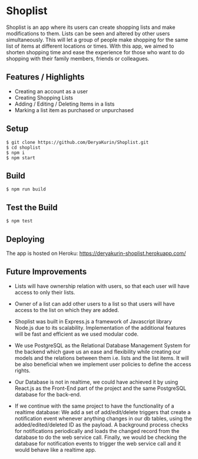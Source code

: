 # Shoplist

Shoplist is an app where its users can create shopping lists and make modifications to them. Lists can be seen and altered by other users simultaneously.
This will let a group of people make shopping for the same list of items at different locations or times. With this app, we aimed to shorten shopping time and ease the experience for those who want to do shopping with their family members, friends or colleagues.


**Features / Highlights**
----

* Creating an account as a user
* Creating Shopping Lists
* Adding / Editing / Deleting Items in a lists
* Marking a list item as purchased or unpurchased


**Setup**
---
```
$ git clone https://github.com/DeryaKurin/Shoplist.git
$ cd shoplist
$ npm i
$ npm start
```


**Build**
---
`$ npm run build`

**Test the Build**
---
```
$ npm test
```
**Deploying**
---
The app is hosted on Heroku: https://deryakurin-shoplist.herokuapp.com/

**Future Improvements**
----
* Lists will have ownership relation with users, so that each user will have access to only their lists.

* Owner of a list can add other users to a list so that users will have access to the list on which they are added.
* Shoplist was built in Express.js a framework of Javascript library Node.js due to its scalability. Implementation of the additional features will be fast and efficient as we used modular code.
* We use PostgreSQL as the Relational Database Management System for the backend which gave us an ease and flexibility while creating our models and the relations between them i.e. lists and the list items.
It will be also beneficial when we implement user policies to define the access rights.
* Our Database is not in realtime, we could have achieved it by using React.js as the Front-End part of the project and the same PostgreSQL database for the back-end.

* If we continue with the same project to have the functionality of a realtime database:
We add a set of add/edit/delete triggers that create a notification event whenever anything changes in our db tables, using the added/edited/deleted ID as the payload.
A background process checks for notifications periodically and loads the changed record from the database to do the web service call.
Finally, we would be checking the database for notification events to trigger the web service call and it would behave like a realtime app.
